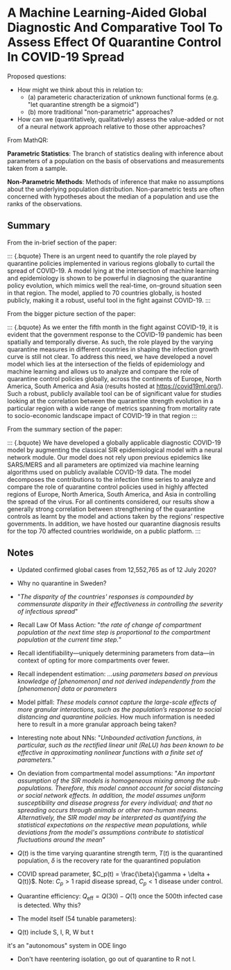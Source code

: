 # A Machine Learning-Aided Global Diagnostic And Comparative Tool To Assess Effect Of Quarantine Control In COVID-19 Spread

Proposed questions:

* How might we think about this in relation to:
  * (a) parameteric characterization of unknown functional forms (e.g. "let quarantine strength be a sigmoid")
  * (b) more traditional "non-parametric" approaches?
* How can we (quantitatively, qualitatively) assess the value-added or not of a neural network approach relative to those other approaches?

From MathQR:

__Parametric Statistics__: The branch of statistics dealing with inference about parameters of a population on the basis of observations and measurements taken from a sample.

__Non-Parametric Methods__: Methods of inference that make no assumptions about the underlying population distribution. Non-parametric tests are often concerned with hypotheses about the median of a population and use the ranks of the observations.


## Summary

From the in-brief section of the paper:

::: {.bquote}
There is an urgent need to quantify the role played by quarantine policies implemented in various regions globally to curtail the spread of COVID-19. A model lying at the intersection of machine learning and epidemiology is shown to be powerful in diagnosing the quarantine policy evolution, which mimics well the real-time, on-ground situation seen in that region. The model, applied to 70 countries globally, is hosted publicly, making it a robust, useful tool in the fight against COVID-19.
:::

From the bigger picture section of the paper:

::: {.bquote}
As we enter the fifth month in the fight against COVID-19, it is evident that the government response to the COVID-19 pandemic has been spatially and temporally diverse. As such, the role played by the varying quarantine measures in different countries in shaping the infection growth curve is still not clear. To address this need, we have developed a novel model which lies at the intersection of the fields of epidemiology and machine learning and allows us to analyze and compare the role of quarantine control policies globally, across the continents of Europe, North America, South America and Asia (results hosted at
<https://covid19ml.org/>). Such a robust, publicly available tool can be of significant value for studies looking at the correlation between the quarantine strength evolution in a particular region with a wide range of metrics spanning from mortality rate to socio-economic landscape impact of COVID-19 in that region
:::

From the summary section of the paper:

::: {.bquote}
We have developed a globally applicable diagnostic COVID-19 model by augmenting the classical SIR epidemiological model with a neural network module. Our model does not rely upon previous epidemics like SARS/MERS and all parameters are optimized via machine learning algorithms used on publicly available COVID-19 data. The model decomposes the contributions to the infection time series to analyze and compare the role of quarantine control policies used in highly affected regions of Europe, North America, South America, and Asia in controlling the spread of the virus. For all continents considered, our results show a generally strong correlation between strengthening of the quarantine controls as learnt by the model and actions taken by the regions’ respective governments. In addition, we have hosted our quarantine diagnosis results for the top 70 affected countries worldwide, on a public platform.
:::

## Notes

* Updated confirmed global cases from 12,552,765 as of 12 July 2020?
* Why no quarantine in Sweden?
* "_The disparity of the countries' responses is compounded by commensurate disparity in their effectiveness in controlling the severity of infectious spread_"
* Recall Law Of Mass Action: "_the rate of change of compartment population at the next time step is proportional to the compartment population at the current time step._"
* Recall identifiability—uniquely determining parameters from data—in context of opting for more compartments over fewer.
* Recall independent estimation: _...using parameters based on previous knowledge of [phenomenon] and not derived independently from the [phenomenon] data or parameters_
* Model pitfall: _These models cannot capture the large-scale effects of more granular interactions, such as the population’s response to social distancing and quarantine policies._ How much information is needed here to result in a more granular approach being taken?
* Interesting note about NNs: "_Unbounded activation functions, in particular, such as the rectified linear unit (ReLU) has been known to be effective in approximating nonlinear functions with a finite set of parameters._"
* On deviation from compartmental model assumptions: "_An important assumption of the SIR models is homogeneous mixing among the sub-populations. Therefore, this model cannot account for social distancing or social network effects. In addition, the model assumes uniform susceptibility and disease progress for every individual; and that no spreading occurs through animals or other non-human means. Alternatively, the SIR model may be interpreted as quantifying the statistical expectations on the respective mean populations, while deviations from the model's assumptions contribute to statistical fluctuations around the mean_"
* $Q(t)$ is the time varying quarantine strength term, $T(t)$ is the quarantined population, $\delta$ is the recovery rate for the quarantined population
* COVID spread parameter, $C_p(t) = \frac{\beta}{\gamma + \delta + Q(t)}$. Note: ${C_p} > 1$ rapid disease spread, ${C_p} < 1$ disease under control.
* Quarantine efficiency: $Q_{\text{eff}} = Q(30) - Q(1)$ once the 500th infected case is detected. Why this?
* The model itself (54 tunable parameters):

* Q(t) include S, I, R, W but t

it's an "autonomous" system in ODE lingo



* Don't have reentering isolation, go out of quarantine to R not I.

<!-- Colleague 2's points

* Remove S, quarantine. Remove I, isolation. But in this case they remove I, but call it quarantine. They are actually modelling isolation, not quarantine.
* C(t) not really a time varying reproduction number. Non-specific effect reducing period of infectious people actually infecting people. So, $delta$ shouldn't be defined?
* Mixes up incidence and prevalence.
* Recursive NN, memory output, use recurrent NN; looks like Euler method with time set of time 1;

Colleague 1's points:

_so the idea of a "non-parameteric" way of "learning" functional responses from data is very appealing a priori_
We have some functional form. How quickly we are pulling people out of I. Initially we do not know much about testing. Finding infectious people before they infected people. Parameter = decide shape of curve and fit it. Or can decide to get data points and learn functional form with more flexible methods. Like putting a prior on Q(t) that is pretty vague across a bunch of different functional forms.

"to know where you're going, you just need to know where you (currently) are, not when you are "

mathematical epi. theoretical population biology dynamical systems world, autonomous v. non-autonomous

how to evaluate this + how to determine it is better.

Colleague 3's points:

* has seen post-processing layer
* regularizing mechanistic component.

NN(t) v. NN(S(t), I(t), R(t))
construct non-autonomous

What is being capture by NN(W, U)

General Dynamic Systems


NN v. Gaussian Process culture
	really the same world under certain limits
	non-parametric land practicality argument
		conceptual beauty not cared about
	natural uncertainty, none, predictive uncertainty, yes
	point estimate with this v. full bayesian inference
	George says one can use bootstrapping...

So much of life is working in the cave.
Not having knowledge.
Reading is so important.
It reveals far more than most can ever imagine.

Hyperprior on your weights.
Then use full Bayes.

Time aware but leave one out
Bayesian window shifts

Time structure problem, quite tricky: time aware cross validation


Setting up GitHub action for pre-commit autoupdate
branch before merge

How to think about blending ML and

Any do we evaluate whether we are blending them well?

Tension on within model and postprocessing  -->
